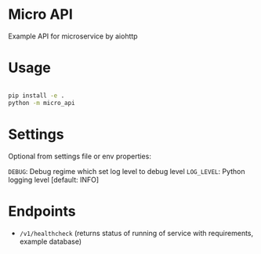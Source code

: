 # Micro API 

Example API for microservice by aiohttp 

# Usage
``` bash

pip install -e .
python -m micro_api 
```
# Settings
Optional from settings file or env properties:

`DEBUG`: Debug regime which set log level to debug level
`LOG_LEVEL`: Python logging level [default: INFO]

# Endpoints
- `/v1/healthcheck` (returns status of running of service with requirements, example database)
